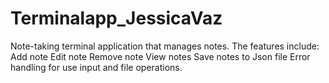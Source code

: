 # Terminalapp_JessicaVaz

Note-taking terminal application that manages notes. The features include:
Add note
Edit note
Remove note
View notes
Save notes to Json file
Error handling for use input and file operations.